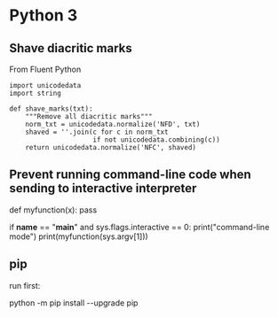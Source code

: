 # Python 3

## Shave diacritic marks

From Fluent Python

```
import unicodedata
import string

def shave_marks(txt):
    """Remove all diacritic marks"""
    norm_txt = unicodedata.normalize('NFD', txt)
    shaved = ''.join(c for c in norm_txt
                     if not unicodedata.combining(c))
    return unicodedata.normalize('NFC', shaved)
```

## Prevent running command-line code when sending to interactive interpreter 

def myfunction(x):
    pass
    
if __name__ == "__main__" and sys.flags.interactive == 0:
    print("command-line mode")
    print(myfunction(sys.argv[1]))

## pip

run first:

python -m pip install --upgrade pip